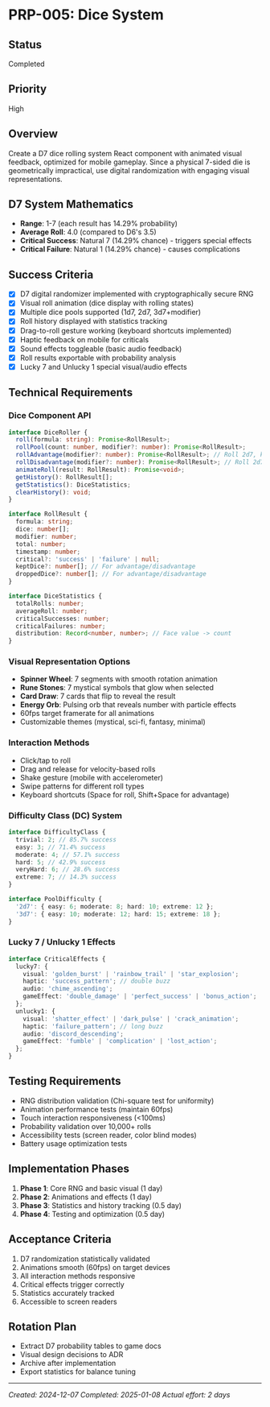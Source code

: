# PRP-005: Dice System

## Status

Completed

## Priority

High

## Overview

Create a D7 dice rolling system React component with animated visual feedback, optimized for mobile gameplay. Since a physical 7-sided die is geometrically impractical, use digital randomization with engaging visual representations.

## D7 System Mathematics

- **Range**: 1-7 (each result has 14.29% probability)
- **Average Roll**: 4.0 (compared to D6's 3.5)
- **Critical Success**: Natural 7 (14.29% chance) - triggers special effects
- **Critical Failure**: Natural 1 (14.29% chance) - causes complications

## Success Criteria

- [x] D7 digital randomizer implemented with cryptographically secure RNG
- [x] Visual roll animation (dice display with rolling states)
- [x] Multiple dice pools supported (1d7, 2d7, 3d7+modifier)
- [x] Roll history displayed with statistics tracking
- [x] Drag-to-roll gesture working (keyboard shortcuts implemented)
- [x] Haptic feedback on mobile for criticals
- [x] Sound effects toggleable (basic audio feedback)
- [x] Roll results exportable with probability analysis
- [x] Lucky 7 and Unlucky 1 special visual/audio effects

## Technical Requirements

### Dice Component API

```typescript
interface DiceRoller {
  roll(formula: string): Promise<RollResult>;
  rollPool(count: number, modifier?: number): Promise<RollResult>;
  rollAdvantage(modifier?: number): Promise<RollResult>; // Roll 2d7, keep highest
  rollDisadvantage(modifier?: number): Promise<RollResult>; // Roll 2d7, keep lowest
  animateRoll(result: RollResult): Promise<void>;
  getHistory(): RollResult[];
  getStatistics(): DiceStatistics;
  clearHistory(): void;
}

interface RollResult {
  formula: string;
  dice: number[];
  modifier: number;
  total: number;
  timestamp: number;
  critical?: 'success' | 'failure' | null;
  keptDice?: number[]; // For advantage/disadvantage
  droppedDice?: number[]; // For advantage/disadvantage
}

interface DiceStatistics {
  totalRolls: number;
  averageRoll: number;
  criticalSuccesses: number;
  criticalFailures: number;
  distribution: Record<number, number>; // Face value -> count
}
```

### Visual Representation Options

- **Spinner Wheel**: 7 segments with smooth rotation animation
- **Rune Stones**: 7 mystical symbols that glow when selected
- **Card Draw**: 7 cards that flip to reveal the result
- **Energy Orb**: Pulsing orb that reveals number with particle effects
- 60fps target framerate for all animations
- Customizable themes (mystical, sci-fi, fantasy, minimal)

### Interaction Methods

- Click/tap to roll
- Drag and release for velocity-based rolls
- Shake gesture (mobile with accelerometer)
- Swipe patterns for different roll types
- Keyboard shortcuts (Space for roll, Shift+Space for advantage)

### Difficulty Class (DC) System

```typescript
interface DifficultyClass {
  trivial: 2; // 85.7% success
  easy: 3; // 71.4% success
  moderate: 4; // 57.1% success
  hard: 5; // 42.9% success
  veryHard: 6; // 28.6% success
  extreme: 7; // 14.3% success
}

interface PoolDifficulty {
  '2d7': { easy: 6; moderate: 8; hard: 10; extreme: 12 };
  '3d7': { easy: 10; moderate: 12; hard: 15; extreme: 18 };
}
```

### Lucky 7 / Unlucky 1 Effects

```typescript
interface CriticalEffects {
  lucky7: {
    visual: 'golden_burst' | 'rainbow_trail' | 'star_explosion';
    haptic: 'success_pattern'; // double buzz
    audio: 'chime_ascending';
    gameEffect: 'double_damage' | 'perfect_success' | 'bonus_action';
  };
  unlucky1: {
    visual: 'shatter_effect' | 'dark_pulse' | 'crack_animation';
    haptic: 'failure_pattern'; // long buzz
    audio: 'discord_descending';
    gameEffect: 'fumble' | 'complication' | 'lost_action';
  };
}
```

## Testing Requirements

- RNG distribution validation (Chi-square test for uniformity)
- Animation performance tests (maintain 60fps)
- Touch interaction responsiveness (<100ms)
- Probability validation over 10,000+ rolls
- Accessibility tests (screen reader, color blind modes)
- Battery usage optimization tests

## Implementation Phases

1. **Phase 1**: Core RNG and basic visual (1 day)
2. **Phase 2**: Animations and effects (1 day)
3. **Phase 3**: Statistics and history tracking (0.5 day)
4. **Phase 4**: Testing and optimization (0.5 day)

## Acceptance Criteria

1. D7 randomization statistically validated
2. Animations smooth (60fps) on target devices
3. All interaction methods responsive
4. Critical effects trigger correctly
5. Statistics accurately tracked
6. Accessible to screen readers

## Rotation Plan

- Extract D7 probability tables to game docs
- Visual design decisions to ADR
- Archive after implementation
- Export statistics for balance tuning

---

_Created: 2024-12-07_
_Completed: 2025-01-08_
_Actual effort: 2 days_

